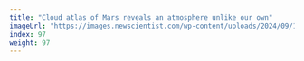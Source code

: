 ```yaml
---
title: "Cloud atlas of Mars reveals an atmosphere unlike our own"
imageUrl: "https://images.newscientist.com/wp-content/uploads/2024/09/10100456/SEI_220930493.jpg?width=788"
index: 97
weight: 97
---
```

